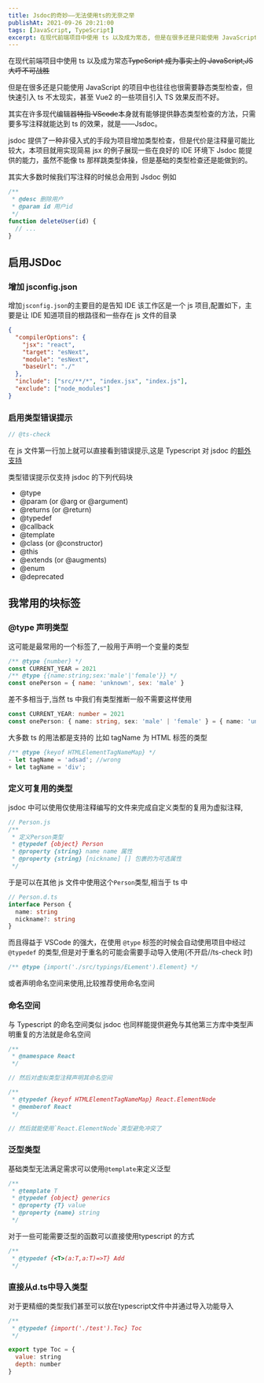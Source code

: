 ```yaml
---
title: Jsdoc的奇妙——无法使用ts的无奈之举
publishAt: 2021-09-26 20:21:00
tags: [JavaScript, TypeScript]
excerpt: 在现代前端项目中使用 ts 以及成为常态, 但是在很多还是只能使用 JavaScript 的项目中也往往也很需要静态类型检查, 但因为一些原因快速引入 ts 不太现实, 使用Jsdoc来标注类型可能是一种解决方法。
---
```


在现代前端项目中使用 ts 以及成为常态~~TypeScript 成为事实上的 JavaScript,JS 大呼不可战胜~~

但是在很多还是只能使用 JavaScript 的项目中也往往也很需要静态类型检查，但快速引入 ts 不太现实，甚至 Vue2 的一些项目引入 TS 效果反而不好。

其实在许多现代编辑器~~特指 VScode~~本身就有能够提供静态类型检查的方法，只需要多写注释就能达到 ts 的效果，就是——Jsdoc。

jsdoc 提供了一种非侵入式的手段为项目增加类型检查，但是代价是注释量可能比较大，本项目就用实现简易 jsx 的例子展现一些在良好的 IDE 环境下 Jsdoc 能提供的能力，虽然不能像 ts 那样跳类型体操，但是基础的类型检查还是能做到的。

其实大多数时候我们写注释的时候总会用到 Jsdoc 例如

```javascript
/**
 * @desc 删除用户
 * @param id 用户id
 */
function deleteUser(id) {
  // ...
}
```

## 启用JSDoc

### 增加 jsconfig.json

增加`jsconfig.json`的主要目的是告知 IDE 该工作区是一个 js 项目,配置如下，主要是让 IDE 知道项目的根路径和一些存在 js 文件的目录

```json
{
  "compilerOptions": {
    "jsx": "react",
    "target": "esNext",
    "module": "esNext",
    "baseUrl": "./"
  },
  "include": ["src/**/*", "index.jsx", "index.js"],
  "exclude": ["node_modules"]
}
```

### 启用类型错误提示

```javascript
// @ts-check
```

在 js 文件第一行加上就可以直接看到错误提示,这是 Typescript 对 jsdoc 的[额外支持](https://www.typescriptlang.org/docs/handbook/jsdoc-supported-types.html)

类型错误提示仅支持 jsdoc 的下列代码块

- @type
- @param (or @arg or @argument)
- @returns (or @return)
- @typedef
- @callback
- @template
- @class (or @constructor)
- @this
- @extends (or @augments)
- @enum
- @deprecated

## 我常用的块标签

### @type 声明类型

这可能是最常用的一个标签了,一般用于声明一个变量的类型

```javascript
/** @type {number} */
const CURRENT_YEAR = 2021
/** @type {{name:string;sex:'male'|'female'}} */
const onePerson = { name: 'unknown', sex: 'male' }
```

差不多相当于,当然 ts 中我们有类型推断一般不需要这样使用

```typescript
const CURRENT_YEAR: number = 2021
const onePerson: { name: string, sex: 'male' | 'female' } = { name: 'unknown', sex: 'male' }
```

大多数 ts 的用法都是支持的 比如 tagName 为 HTML 标签的类型

<!-- eslint-skip -->

```javascript {diff}
/** @type {keyof HTMLElementTagNameMap} */
- let tagName = 'adsad'; //wrong
+ let tagName = 'div';
```

### 定义可复用的类型

jsdoc 中可以使用仅使用注释编写的文件来完成自定义类型的复用为虚拟注释,

```javascript
// Person.js
/**
 * 定义Person类型
 * @typedef {object} Person
 * @property {string} name name 属性
 * @property {string} [nickname] [] 包裹的为可选属性
 */
```

于是可以在其他 js 文件中使用这个`Person`类型,相当于 ts 中

```typescript
// Person.d.ts
interface Person {
  name: string
  nickname?: string
}
```

而且得益于 VSCode 的强大，在使用 `@type` 标签的时候会自动使用项目中经过 `@typedef` 的类型,但是对于重名的可能会需要手动导入使用(不开启//ts-check 时)

```javascript
/** @type {import('./src/typings/ELement').Element} */
```

或者声明命名空间来使用,比较推荐使用命名空间

### 命名空间

与 Typescript 的命名空间类似 jsdoc 也同样能提供避免与其他第三方库中类型声明重复的方法就是命名空间

```javascript
/**
 * @namespace React
 */

// 然后对虚拟类型注释声明其命名空间

/**
 * @typedef {keyof HTMLElementTagNameMap} React.ElementNode
 * @memberof React
 */

// 然后就能使用`React.ElementNode`类型避免冲突了
```

### 泛型类型

基础类型无法满足需求可以使用`@template`来定义泛型

```javascript
/**
 * @template T
 * @typedef {object} generics
 * @property {T} value
 * @property {name} string
 */
```

对于一些可能需要泛型的函数可以直接使用typescript 的方式

```javascript
/**
 * @typedef {<T>(a:T,a:T)=>T} Add
 */
```

### 直接从d.ts中导入类型

对于更精细的类型我们甚至可以放在typescript文件中并通过导入功能导入

```javascript:import.js
/**
 * @typedef {import('./test').Toc} Toc
 */
```

<!-- eslint-skip -->

```typescript:export.js
export type Toc = {
  value: string
  depth: number
}
```
